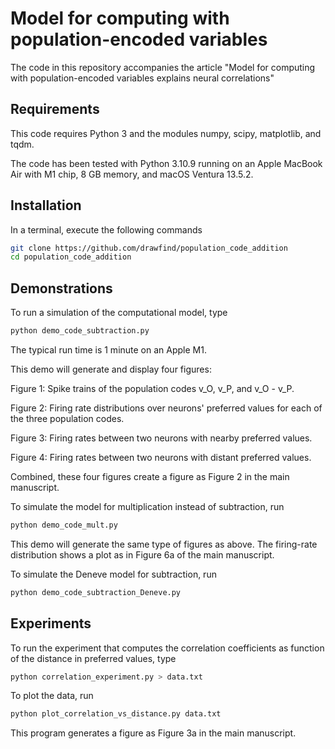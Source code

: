 # Model for computing with population-encoded variables

The code in this repository accompanies the article "Model for computing with population-encoded variables explains neural correlations"

## Requirements

This code requires Python 3 and the modules numpy, scipy, matplotlib, and tqdm. 

The code has been tested with Python 3.10.9 running on an Apple MacBook Air with M1 chip, 8 GB memory, and macOS Ventura 13.5.2.

## Installation

In a terminal, execute the following commands
```bash
git clone https://github.com/drawfind/population_code_addition
cd population_code_addition
```

## Demonstrations

To run a simulation of the computational model, type
```bash
python demo_code_subtraction.py
```

The typical run time is 1 minute on an Apple M1.

This demo will generate and display four figures:

Figure 1: Spike trains of the population codes v_O, v_P, and v_O - v_P.

Figure 2: Firing rate distributions over neurons' preferred values for each of the three population codes.

Figure 3: Firing rates between two neurons with nearby preferred values.

Figure 4: Firing rates between two neurons with distant preferred values.

Combined, these four figures create a figure as Figure 2 in the main manuscript.

To simulate the model for  multiplication instead of subtraction, run
```bash
python demo_code_mult.py
```

This demo will generate the same type of figures as above. The firing-rate distribution shows a plot as in Figure 6a of the main manuscript.

To simulate the Deneve model for subtraction, run
```bash
python demo_code_subtraction_Deneve.py
```

## Experiments

To run the experiment that computes the correlation coefficients as function of the distance in preferred values, type
```bash
python correlation_experiment.py > data.txt  
```

To plot the data, run

```bash
python plot_correlation_vs_distance.py data.txt
```

This program generates a figure as Figure 3a in the main manuscript.




